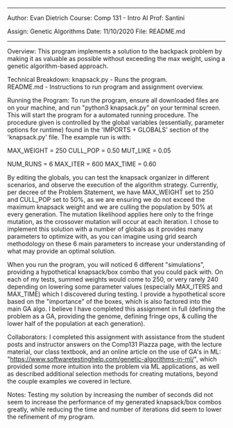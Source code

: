 **********************************
Author:   Evan Dietrich
Course:   Comp 131 - Intro AI
Prof:     Santini

Assign:   Genetic Algorithms
Date:     11/10/2020
File:     README.md
**********************************

Overview:
This program implements a solution to the backpack problem by making it as
valuable as possible without exceeding the max weight, using a genetic
algorithm-based approach. 

Technical Breakdown:
knapsack.py   - Runs the program.  
README.md     - Instructions to run program and assignment overview.

Running the Program:
To run the program, ensure all downloaded files are on your machine, and run
"python3 knapsack.py" on your terminal screen. This will start the program
for a automated running procedure. The procedure given is controlled by the
global variables (essentially, parameter options for runtime) found in the 
'IMPORTS + GLOBALS' section of the 'knapsack.py' file. The example run is with:

MAX_WEIGHT = 250
CULL_POP = 0.50
MUT_LIKE = 0.05

NUM_RUNS = 6
MAX_ITER = 600
MAX_TIME = 0.60

By editing the globals, you can test the knapsack organizer in different
scenarios, and observe the execution of the algorithm strategy. Currently, per
decree of the Problem Statement, we have MAX_WEIGHT set to 250 and CULL_POP set
to 50%, as we are ensuring we do not exceed the maximum knapsack weight and we
are culling the population by 50% at every generation. The mutation likelihood
applies here only to the fringe mutation, as the crossover mutation will occur
at each iteration. I chose to implement this solution with a number of globals
as it provides many parameters to optimize with, as you can imagine using grid
search methodology on these 6 main parameters to increase your understanding
of what may provide an optimal solution.

When you run the program, you will noticed 6 different "simulations", providing
a hypothetical knapsack/box combo that you could pack with. On each of my tests,
summed weights would come to 250, or very rarely 240 depending on lowering some
parameter values (especially MAX_ITERS and MAX_TIME) which I discovered during
testing. I provide a hypothetical score based on the "importance" of the boxes,
which is also factored into the main GA algo. I believe I have completed this
assignment in full (defining the problem as a GA, providing the genome, defining
fringe ops, & culling the lower half of the population at each generation).

Collaborators:
I completed this assignment with assistance from the student posts and
instructor answers on the Comp131 Piazza page, with the lecture material,
our class textbook, and an online article on the use of GA's in ML:
"https://www.softwaretestinghelp.com/genetic-algorithms-in-ml/", which provided
some more intuition into the problem via ML applications, as well as described
additional selection methods for creating mutations, beyond the couple examples
we covered in lecture.

Notes:
Testing my solution by increasing the number of seconds did not seem to increase
the performance of my generated knapsack/box combos greatly, while reducing the
time and number of iterations did seem to lower the refinement of my program.
